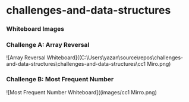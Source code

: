 # challenges-and-data-structures
### Whiteboard Images

### Challenge A: Array Reversal
![Array Reversal Whiteboard]((C:\Users\yazan\source\repos\challenges-and-data-structures\challenges-and-data-structures\cc1 Miro.png)

### Challenge B: Most Frequent Number
![Most Frequent Number Whiteboard]((images/cc1 Mirro.png)